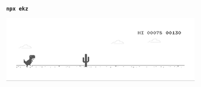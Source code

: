 ### `npx ekz`

[![](https://github.com/erenkulaksiz/erenkulaksiz/blob/master/dino.gif)](https://chromedino.com)
